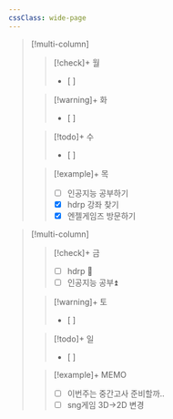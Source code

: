 ```yaml
---
cssClass: wide-page
---
```

> [!multi-column]
>
>> [!check]+ 월
>> - [ ] 
>
>> [!warning]+ 화
>> - [ ] 
>
>> [!todo]+ 수
>> - [ ] 
>
>> [!example]+ 목
>> - [ ] 인공지능 공부하기
>> - [x] hdrp 강좌 찾기
>> - [x] 엔젤게임즈 방문하기


> [!multi-column]
>
>> [!check]+ 금
>> - [ ] hdrp 🔼 
>> - [ ] 인공지능 공부⏫ 
>
>> [!warning]+ 토
>> - [ ] 
>
>> [!todo]+ 일
>> - [ ] 
>
>> [!example]+ MEMO
>> - [ ] 이번주는 중간고사 준비할까..
>> - [ ] sng게임 3D->2D 변경

